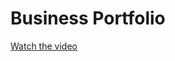 # Business Portfolio

[Watch the video](https://www.linkedin.com/posts/alizainaslam_javascript-webdevelopment-responsivedesign-activity-7238542851461046272-gZI_?utm_source=share&utm_medium=member_desktop)
